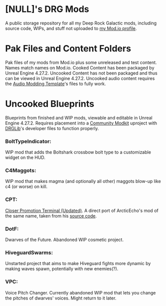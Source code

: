 # [NULL]'s DRG Mods
A public storage repository for all my Deep Rock Galactic mods, including source code, WIPs, and stuff not uploaded to [my Mod.io profile](https://mod.io/u/null26/).

# Pak Files and Content Folders
  Pak files of my mods from Mod.io plus some unreleased and test content. Names match names on Mod.io. Cooked Content has been packaged by Unreal Engine 4.27.2. Uncooked Content has not been packaged and thus can be viewed in Unreal Engine 4.27.2. Uncooked audio content requires the [Audio Modding Template](https://github.com/DRG-Modding/Audio-Modding-Template)'s files to fully work.

# Uncooked Blueprints
  Blueprints from finished and WIP mods, viewable and editable in Unreal Engine 4.27.2. Requires placement into a [Community Modkit](https://github.com/DRG-Modding/Community-Modkit) uproject with [DRGLib](https://github.com/SamsDRGMods/DRGLib)'s developer files to function properly.
  
### BoltTypeIndicator:
  WIP mod that adds the Boltshark crossbow bolt type to a customizable widget on the HUD.
  
### C4Maggots:
  WIP mod that makes magma (and optionally all other) maggots blow-up like c4 (or worse) on kill.
  
### CPT:
  [Closer Promotion Terminal (Updated)](https://mod.io/g/drg/m/closer-promotion-terminal-updated). A direct port of ArcticEcho's mod of the same name, taken from his [source code](https://github.com/ArcticEcho/My-DRG-Mods).
  
### DotF:
  Dwarves of the Future. Abandoned WIP cosmetic project.
  
### HiveguardSwarms:
  Unstarted project that aims to make Hiveguard fights more dynamic by making waves spawn, potentially with new enemies(?).
  
### VPC:
  Voice Pitch Changer. Currently abandoned WIP mod that lets you change the pitches of dwarves' voices. Might return to it later.
  
